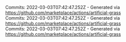 Commits: 2022-03-03T07:42:47.252Z - Generated via https://github.com/marketplace/actions/artificial-grass
<br>
Commits: 2022-03-03T07:42:47.252Z - Generated via https://github.com/marketplace/actions/artificial-grass
<br>
Commits: 2022-03-03T07:42:47.252Z - Generated via https://github.com/marketplace/actions/artificial-grass
<br>

